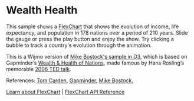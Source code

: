 Wealth Health
=============

This sample shows a [FlexChart](https://www.grapecity.com/wijmo/api/classes/wijmo_chart.flexchart.html) that shows the evolution of income, life expectancy, and population in 178 nations over a period of 210 years. Slide the gauge or press the play button and enjoy the show. Try clicking a bubble to track a country's evolution through the animation.

This is a Wijmo version of [Mike Bostock's sample in D3](https://bost.ocks.org/mike/nations/), which is based on Gapminder’s [Wealth & Health of Nations](https://www.gapminder.org/tools/?from=world#$chart-type=bubbles), made famous by Hans Rosling’s memorable [2006 TED talk](https://www.ted.com/talks/hans_rosling_the_best_stats_you_ve_ever_seen).

References: [Tom Carden](https://github.com/RandomEtc/mind-gapper-js), [Gapminder](https://www.gapminder.org/), [Mike Bostock.](https://bost.ocks.org/mike/nations/)

[Learn about FlexChart](https://www.grapecity.com/wijmo-flexchart) | [FlexChart API Reference](https://www.grapecity.com/wijmo/api/classes/wijmo_chart.flexchart.html)